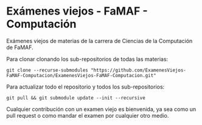 # Exámenes viejos - FaMAF - Computación

Exámenes viejos de materias de la carrera de Ciencias de la Computación de FaMAF.

Para clonar clonando los sub-repositorios de todas las materias:

```shell
git clone --recurse-submodules "https://github.com/ExamenesViejos-FaMAF-Computacion/ExamenesViejos-FaMAF-Computacion.git"
```

Para actualizar todo el repositorio y todos los sub-repositorios:

```shell
git pull && git submodule update --init --recursive
```

Cualquier contribución con un examen viejo es bienvenida, ya sea como un pull request o como mandar el examen por cualquier otro medio.
